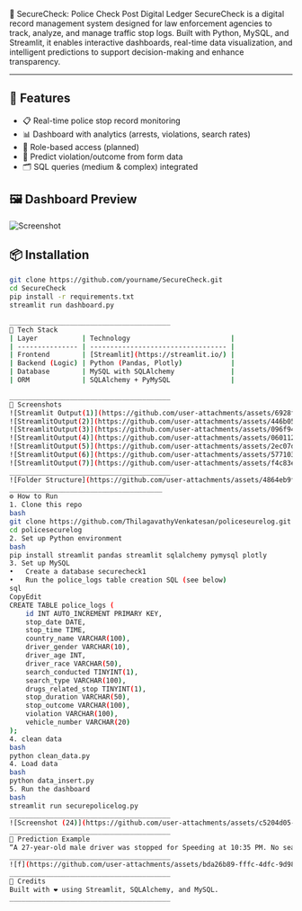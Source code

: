 🚨 SecureCheck: Police Check Post Digital Ledger
SecureCheck is a digital record management system designed for law enforcement agencies to track, analyze, and manage traffic stop logs. Built with Python, MySQL, and Streamlit, it enables interactive dashboards, real-time data visualization, and intelligent predictions to support decision-making and enhance transparency.
________________________________________

## 🚀 Features

- 📋 Real-time police stop record monitoring
- 📊 Dashboard with analytics (arrests, violations, search rates)
- 🔐 Role-based access (planned)
- 🧠 Predict violation/outcome from form data
- 🗂 SQL queries (medium & complex) integrated

## 🖼️ Dashboard Preview

![Screenshot](screens/dashboard.png)

## 📦 Installation

```bash
git clone https://github.com/yourname/SecureCheck.git
cd SecureCheck
pip install -r requirements.txt
streamlit run dashboard.py

________________________________________
📁 Tech Stack
| Layer           | Technology                         |
| --------------- | ---------------------------------- |
| Frontend        | [Streamlit](https://streamlit.io/) |
| Backend (Logic) | Python (Pandas, Plotly)            |
| Database        | MySQL with SQLAlchemy              |
| ORM             | SQLAlchemy + PyMySQL               |

________________________________________
📸 Screenshots
![Streamlit Output(1)](https://github.com/user-attachments/assets/6928f8be-cff1-40e8-bce4-0be565fc4d7e)
![StreamlitOutput(2)](https://github.com/user-attachments/assets/446b051e-2f34-4e9e-8229-b0b32ec1c216)
![StreamlitOutput(3)](https://github.com/user-attachments/assets/096f94d9-b95b-4cbb-9310-64e08f1911c4)
![StreamlitOutput(4)](https://github.com/user-attachments/assets/060112de-7d61-49af-96a6-2d2d3d331ffb)
![StreamlitOutput(5)](https://github.com/user-attachments/assets/2ec07d7a-cf2b-44ae-86cb-dd26499d0982)
![StreamlitOutput(6)](https://github.com/user-attachments/assets/577103de-4adf-46bb-93ac-c51bf02309ae)
![StreamlitOutput(7)](https://github.com/user-attachments/assets/f4c83e40-4e77-454f-9bfd-ddab5ce4b6ad)
________________________________________
![Folder Structure](https://github.com/user-attachments/assets/4864eb9f-d274-451e-9ce8-0b8f9290c4af)
______________________________________
⚙️ How to Run
1. Clone this repo
bash
git clone https://github.com/ThilagavathyVenkatesan/policeseurelog.git
cd policesecurelog
2. Set up Python environment
bash
pip install streamlit pandas streamlit sqlalchemy pymysql plotly
3. Set up MySQL
•	Create a database securecheck1
•	Run the police_logs table creation SQL (see below)
sql
CopyEdit
CREATE TABLE police_logs (
    id INT AUTO_INCREMENT PRIMARY KEY,
    stop_date DATE,
    stop_time TIME,
    country_name VARCHAR(100),
    driver_gender VARCHAR(10),
    driver_age INT,
    driver_race VARCHAR(50),
    search_conducted TINYINT(1),
    search_type VARCHAR(100),
    drugs_related_stop TINYINT(1),
    stop_duration VARCHAR(50),
    stop_outcome VARCHAR(100),
    violation VARCHAR(100),
    vehicle_number VARCHAR(20)
);
4. clean data
bash
python clean_data.py
4. Load data
bash
python data_insert.py
5. Run the dashboard
bash
streamlit run securepolicelog.py
________________________________________
![Screenshot (24)](https://github.com/user-attachments/assets/c5204d05-fe98-4f47-94ee-677e970bd36a)
________________________________________
🤖 Prediction Example
“A 27-year-old male driver was stopped for Speeding at 10:35 PM. No search was conducted and the stop was not drug-related. The likely outcome is a Warning.”
________________________________________
![f](https://github.com/user-attachments/assets/bda26b89-fffc-4dfc-9d98-5c8c89ef0780)
________________________________________
🧠 Credits
Built with ❤️ using Streamlit, SQLAlchemy, and MySQL.
________________________________________

